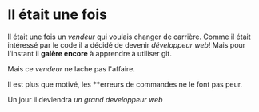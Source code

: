 # Il était une fois
Il était une fois un *vendeur* qui voulais changer de carrière.
Comme il était intéressé par le code il a décidé de devenir *développeur web*!
Mais pour l'instant il **galère encore** à apprendre à utiliser git.

Mais ce *vendeur* ne lache pas l'affaire.

Il est plus que motivé, les **erreurs de commandes ne le font pas peur.

Un jour il deviendra *un grand developpeur web*
